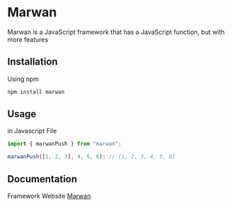 # Marwan

Marwan is a JavaScript framework that has a JavaScript function, but with more features

## Installation

Using npm

```bash
npm install marwan
```

## Usage

in Javascript File

```javascript
import { marwanPush } from "marwan";

marwanPush([1, 2, 3], 4, 5, 6); // [1, 2, 3, 4, 5, 6]
```

## Documentation

Framework Website [Marwan](https://marwanzayed-coder.github.io/marwan-framework/)
